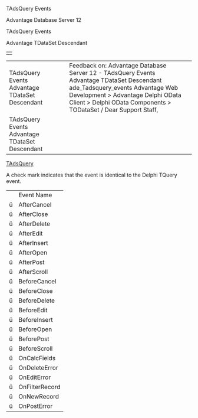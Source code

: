 TAdsQuery Events




Advantage Database Server 12  

TAdsQuery Events

Advantage TDataSet Descendant

|  |
| --- |
|  |

|  |  |  |  |  |
| --- | --- | --- | --- | --- |
| TAdsQuery Events  Advantage TDataSet Descendant |  |  | Feedback on: Advantage Database Server 12 - TAdsQuery Events Advantage TDataSet Descendant ade\_Tadsquery\_events Advantage Web Development > Advantage Delphi OData Client > Delphi OData Components > TODataSet / Dear Support Staff, |  |
| TAdsQuery Events  Advantage TDataSet Descendant |  |  |  |  |

[TAdsQuery](ade_tadsquery.htm)

A check mark indicates that the event is identical to the Delphi TQuery event.

|  |  |
| --- | --- |
|  | Event Name |
| ü | AfterCancel |
| ü | AfterClose |
| ü | AfterDelete |
| ü | AfterEdit |
| ü | AfterInsert |
| ü | AfterOpen |
| ü | AfterPost |
| ü | AfterScroll |
| ü | BeforeCancel |
| ü | BeforeClose |
| ü | BeforeDelete |
| ü | BeforeEdit |
| ü | BeforeInsert |
| ü | BeforeOpen |
| ü | BeforePost |
| ü | BeforeScroll |
| ü | OnCalcFields |
| ü | OnDeleteError |
| ü | OnEditError |
| ü | OnFilterRecord |
| ü | OnNewRecord |
| ü | OnPostError |